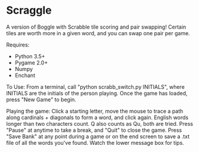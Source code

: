 # Scraggle
A version of Boggle with Scrabble tile scoring and pair swapping!
Certain tiles are worth more in a given word, and you can swap one pair per game.

Requires:
- Python 3.5+
- Pygame 2.0+
- Numpy
- Enchant

To Use:
From a terminal, call "python scrabb_switch.py INITIALS", where INITIALS are the initials of the person playing.
Once the game has loaded, press "New Game" to begin.

Playing the game:
Click a starting letter, move the mouse to trace a path along cardinals + diagonals to form a word, and click again.
English words longer than two characters count. Q also counts as Qu, both are tried. Press "Pause" at anytime to take 
a break, and "Quit" to close the game. Press "Save Bank" at any point during a game or on the end screen to save
a .txt file of all the words you've found. Watch the lower message box for tips.
